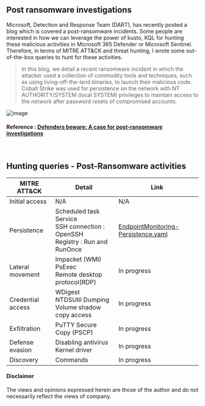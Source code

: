 ## Post ransomware investigations
Microsoft, Detection and Response Team (DART), has recently posted a blog which is covered a post-ransomware incidents. Some people are interested in how we can leverage the power of kusto, KQL for hunting these malicious activities in Microsoft 365 Defender or Microsoft Sentinel. Therefore, in terms of MITRE ATT&CK and threat hunting, I wrote some out-of-the-box queries to hunt for these activities.

> In this blog, we detail a recent ransomware incident in which the attacker used a collection of commodity tools and techniques, such as using living-off-the-land binaries, to launch their malicious code. Cobalt Strike was used for persistence on the network with NT AUTHORITY/SYSTEM (local SYSTEM) privileges to maintain access to the network after password resets of compromised accounts.

![image](https://user-images.githubusercontent.com/120234772/215325221-0adeef14-8c73-4f7d-a85b-ec64dc26d63e.png)

#### Reference : [Defenders beware: A case for post-ransomware investigations](https://www.microsoft.com/en-us/security/blog/2022/10/18/defenders-beware-a-case-for-post-ransomware-investigations/)
<br>

## Hunting queries - Post-Ransomware activities

| MITRE ATT&CK | Detail | Link |
| ------------- |-------------| ------------- |
| Initial access  | N/A | N/A |
| Persistence  | Scheduled task <br> Service  <br> SSH connection : OpenSSH <br> Registry : Run and RunOnce | [EndpointMonitoring-Persistence.yaml](https://github.com/LearningKijo/KQL/blob/main/KQL-XDR-Hunting/Post-Ransomware-investigations/EndpointMonitoring-Persistence.yaml) ||
| Lateral movement | Impacket (WMI) <br> PsExec <br> Remote desktop protocol(RDP) | In progress |
| Credential access | WDigest <br> NTDSUtil Dumping <br> Volume shadow copy access | In progress |
| Exfiltration | PuTTY Secure Copy (PSCP) | In progress |
| Defense evasion | Disabling antivirus <br> Kernel driver | In progress |
| Discovery | Commands | In progress | 


#### Disclaimer
The views and opinions expressed herein are those of the author and do not necessarily reflect the views of company.
